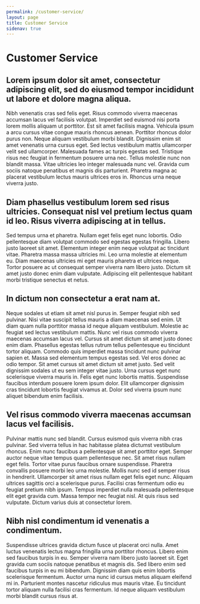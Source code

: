 ```yaml
---
permalink: /customer-service/
layout: page
title: Customer Service
sidenav: true
---
```


# Customer Service

## Lorem ipsum dolor sit amet, consectetur adipiscing elit, sed do eiusmod tempor incididunt ut labore et dolore magna aliqua.

Nibh venenatis cras sed felis eget. Risus commodo viverra maecenas accumsan lacus vel facilisis volutpat. Imperdiet sed euismod nisi porta lorem mollis aliquam ut porttitor. Est sit amet facilisis magna. Vehicula ipsum a arcu cursus vitae congue mauris rhoncus aenean. Porttitor rhoncus dolor purus non. Neque aliquam vestibulum morbi blandit. Dignissim enim sit amet venenatis urna cursus eget. Sed lectus vestibulum mattis ullamcorper velit sed ullamcorper. Malesuada fames ac turpis egestas sed. Tristique risus nec feugiat in fermentum posuere urna nec. Tellus molestie nunc non blandit massa. Vitae ultricies leo integer malesuada nunc vel. Gravida cum sociis natoque penatibus et magnis dis parturient. Pharetra magna ac placerat vestibulum lectus mauris ultrices eros in. Rhoncus urna neque viverra justo.

## Diam phasellus vestibulum lorem sed risus ultricies. Consequat nisl vel pretium lectus quam id leo. Risus viverra adipiscing at in tellus.

Sed tempus urna et pharetra. Nullam eget felis eget nunc lobortis. Odio pellentesque diam volutpat commodo sed egestas egestas fringilla. Libero justo laoreet sit amet. Elementum integer enim neque volutpat ac tincidunt vitae. Pharetra massa massa ultricies mi. Leo urna molestie at elementum eu. Diam maecenas ultricies mi eget mauris pharetra et ultrices neque. Tortor posuere ac ut consequat semper viverra nam libero justo. Dictum sit amet justo donec enim diam vulputate. Adipiscing elit pellentesque habitant morbi tristique senectus et netus.

## In dictum non consectetur a erat nam at.

Neque sodales ut etiam sit amet nisl purus in. Semper feugiat nibh sed pulvinar. Nisi vitae suscipit tellus mauris a diam maecenas sed enim. Ut diam quam nulla porttitor massa id neque aliquam vestibulum. Molestie ac feugiat sed lectus vestibulum mattis. Nunc vel risus commodo viverra maecenas accumsan lacus vel. Cursus sit amet dictum sit amet justo donec enim diam. Phasellus egestas tellus rutrum tellus pellentesque eu tincidunt tortor aliquam. Commodo quis imperdiet massa tincidunt nunc pulvinar sapien et. Massa sed elementum tempus egestas sed. Vel eros donec ac odio tempor. Sit amet cursus sit amet dictum sit amet justo. Sed velit dignissim sodales ut eu sem integer vitae justo. Urna cursus eget nunc scelerisque viverra mauris in. Felis eget nunc lobortis mattis. Suspendisse faucibus interdum posuere lorem ipsum dolor. Elit ullamcorper dignissim cras tincidunt lobortis feugiat vivamus at. Dolor sed viverra ipsum nunc aliquet bibendum enim facilisis.

## Vel risus commodo viverra maecenas accumsan lacus vel facilisis.

Pulvinar mattis nunc sed blandit. Cursus euismod quis viverra nibh cras pulvinar. Sed viverra tellus in hac habitasse platea dictumst vestibulum rhoncus. Enim nunc faucibus a pellentesque sit amet porttitor eget. Semper auctor neque vitae tempus quam pellentesque nec. Sit amet risus nullam eget felis. Tortor vitae purus faucibus ornare suspendisse. Pharetra convallis posuere morbi leo urna molestie. Mollis nunc sed id semper risus in hendrerit. Ullamcorper sit amet risus nullam eget felis eget nunc. Aliquam ultrices sagittis orci a scelerisque purus. Facilisi cras fermentum odio eu feugiat pretium nibh ipsum. Tempus imperdiet nulla malesuada pellentesque elit eget gravida cum. Massa tempor nec feugiat nisl. At quis risus sed vulputate. Dictum varius duis at consectetur lorem.

## Nibh nisl condimentum id venenatis a condimentum.

Suspendisse ultrices gravida dictum fusce ut placerat orci nulla. Amet luctus venenatis lectus magna fringilla urna porttitor rhoncus. Libero enim sed faucibus turpis in eu. Semper viverra nam libero justo laoreet sit. Eget gravida cum sociis natoque penatibus et magnis dis. Sed libero enim sed faucibus turpis in eu mi bibendum. Dignissim diam quis enim lobortis scelerisque fermentum. Auctor urna nunc id cursus metus aliquam eleifend mi in. Parturient montes nascetur ridiculus mus mauris vitae. Eu tincidunt tortor aliquam nulla facilisi cras fermentum. Id neque aliquam vestibulum morbi blandit cursus risus at.




